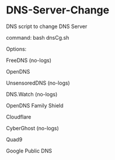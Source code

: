 # DNS-Server-Change
DNS script to change DNS Server

command: bash dnsCg.sh

Options:

FreeDNS (no-logs)

OpenDNS

UnsensoredDNS (no-logs)

DNS.Watch (no-logs)

OpenDNS Family Shield

Cloudflare

CyberGhost (no-logs)

Quad9

Google Public DNS
